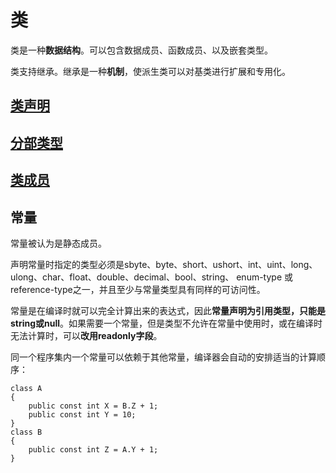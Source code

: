 # 类

类是一种**数据结构**。可以包含数据成员、函数成员、以及嵌套类型。

类支持继承。继承是一种**机制**，使派生类可以对基类进行扩展和专用化。

## [类声明](/类/lei-sheng-ming.md)

## [分部类型](/类/fen-bu-lei-xing.md)

## [类成员](/类/lei-cheng-yuan.md)

## 常量

常量被认为是静态成员。

声明常量时指定的类型必须是sbyte、byte、short、ushort、int、uint、long、ulong、char、float、double、decimal、bool、string、 enum-type 或 reference-type之一，并且至少与常量类型具有同样的可访问性。

常量是在编译时就可以完全计算出来的表达式，因此**常量声明为引用类型，只能是string或null**。如果需要一个常量，但是类型不允许在常量中使用时，或在编译时无法计算时，可以**改用readonly字段**。

同一个程序集内一个常量可以依赖于其他常量，编译器会自动的安排适当的计算顺序：

```
class A
{
	public const int X = B.Z + 1;
	public const int Y = 10;
}
class B
{
	public const int Z = A.Y + 1;
}

```



